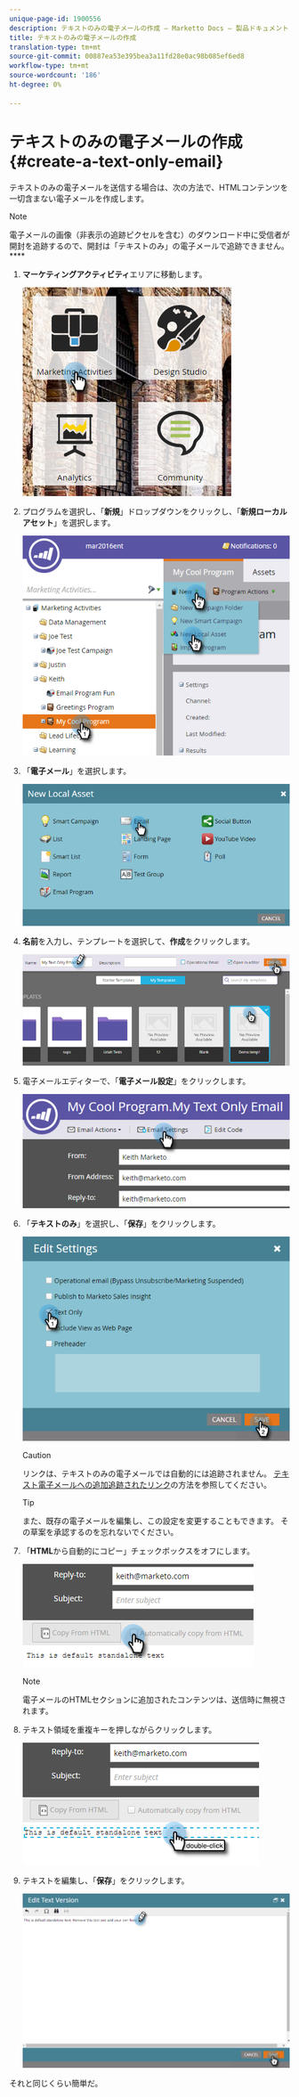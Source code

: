 ```yaml
---
unique-page-id: 1900556
description: テキストのみの電子メールの作成 — Marketto Docs — 製品ドキュメント
title: テキストのみの電子メールの作成
translation-type: tm+mt
source-git-commit: 00887ea53e395bea3a11fd28e0ac98b085ef6ed8
workflow-type: tm+mt
source-wordcount: '186'
ht-degree: 0%

---
```



# テキストのみの電子メールの作成{#create-a-text-only-email}

テキストのみの電子メールを送信する場合は、次の方法で、HTMLコンテンツを一切含まない電子メールを作成します。

>[!NOTE]
>
>電子メールの画像（非表示の追跡ピクセルを含む）のダウンロード中に受信者が開封を追跡するので、開封は「テキストのみ」の電子メールで追跡できません。****

1. **マーケティングアクティビティ**&#x200B;エリアに移動します。

   ![](assets/one-1.png)

1. プログラムを選択し、「**新規**」ドロップダウンをクリックし、「**新規ローカルアセット**」を選択します。

   ![](assets/two-1.png)

1. 「**電子メール**」を選択します。

   ![](assets/three-1.png)

1. **名前**&#x200B;を入力し、テンプレートを選択して、**作成**&#x200B;をクリックします。

   ![](assets/four-1.png)

1. 電子メールエディターで、「**電子メール設定**」をクリックします。

   ![](assets/five.png)

1. 「**テキストのみ**」を選択し、「**保存**」をクリックします。

   ![](assets/six.png)

   >[!CAUTION]
   >
   >リンクは、テキストのみの電子メールでは自動的には追跡されません。 [テキスト電子メールへの追加追跡されたリンク](../../../../product-docs/email-marketing/general/functions-in-the-editor/add-tracked-links-to-a-text-email.md)の方法を参照してください。

   >[!TIP]
   >
   >また、既存の電子メールを編集し、この設定を変更することもできます。 その草案を承認するのを忘れないでください。

1. 「**HTML**&#x200B;から自動的にコピー」チェックボックスをオフにします。

   ![](assets/seven.png)

   >[!NOTE]
   >
   >電子メールのHTMLセクションに追加されたコンテンツは、送信時に無視されます。

1. テキスト領域を重複キーを押しながらクリックします。

   ![](assets/eight.png)

1. テキストを編集し、「**保存**」をクリックします。

   ![](assets/nine.png)

それと同じくらい簡単だ。
